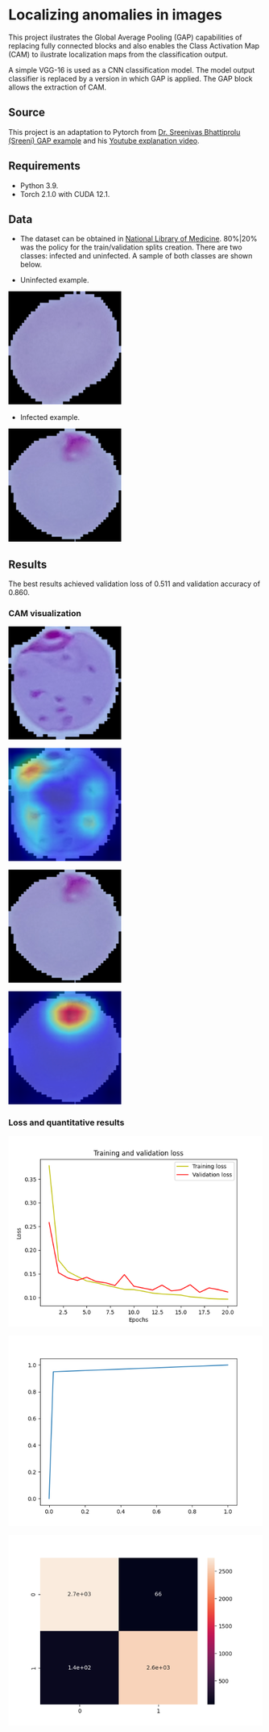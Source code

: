 # Localizing anomalies in images

This project ilustrates the Global Average Pooling (GAP) capabilities of replacing fully connected blocks and also enables the Class Activation Map (CAM) to ilustrate localization maps from the classification output.

A simple VGG-16 is used as a CNN classification model. The model output classifier is replaced by a version in which GAP is applied. The GAP block allows the extraction of CAM. 

## Source

This project is an adaptation to Pytorch from [Dr. Sreenivas Bhattiprolu (Sreeni) GAP example](https://github.com/bnsreenu/python_for_microscopists/blob/master/261_global_average_pooling/261_global_average_pooling.py) and his [Youtube explanation video](https://www.youtube.com/watch?v=gNRVTCf6lvY).

## Requirements

- Python 3.9.
- Torch 2.1.0 with CUDA 12.1.

## Data

- The dataset can be obtained in [National Library of Medicine](https://lhncbc.nlm.nih.gov/LHC-downloads/downloads.html#malaria-datasets). 80%|20% was the policy for the train/validation splits creation. There are two classes: infected and uninfected. A sample of both classes are shown below.

- Uninfected example.

![Caption for subfigure (a).](results/img_5.png)

- Infected example.

![Caption for subfigure (b).](results/img_31.png)


## Results

The best results achieved 
validation loss of 0.511 and validation accuracy of 0.860.

### CAM visualization

![Sample image (a).](results/img_14.png)

![CAM for sample image (a).](results/cam_14.png)

![Sample image (b).](results/img_31.png)

![CAM for sample image (b).](results/cam_31.png)

### Loss and quantitative results

![Train/validation Loss.](results/loss.png)

![Train/validation ROC curve.](results/roc_curve.png)

![Train/validation confusion matrix.](results/output.png)